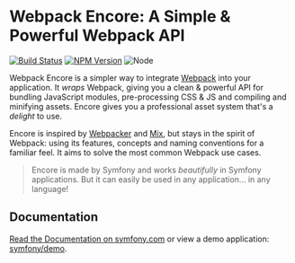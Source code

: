 # Webpack Encore: A Simple & Powerful Webpack API

[![Build Status](https://travis-ci.org/symfony/webpack-encore.svg?branch=main)](https://travis-ci.org/symfony/webpack-encore)
[![NPM Version](https://badge.fury.io/js/%40symfony%2Fwebpack-encore.svg)](https://badge.fury.io/js/%40symfony%2Fwebpack-encore)
![Node](https://img.shields.io/node/v/@symfony/webpack-encore.svg)

Webpack Encore is a simpler way to integrate [Webpack](https://webpack.js.org/) into your
application. It *wraps* Webpack, giving you a clean & powerful API
for bundling JavaScript modules, pre-processing CSS & JS and compiling
and minifying assets. Encore gives you a professional asset system
that's a *delight* to use.

Encore is inspired by [Webpacker](https://github.com/rails/webpacker) and
[Mix](https://laravel.com/docs/mix), but stays in the spirit of
Webpack: using its features, concepts and naming conventions for a familiar
feel. It aims to solve the most common Webpack use cases.

> Encore is made by Symfony and works *beautifully* in Symfony applications.
> But it can easily be used in any application... in any language!

## Documentation

[Read the Documentation on symfony.com](https://symfony.com/doc/current/frontend.html)
or view a demo application: [symfony/demo](https://github.com/symfony/demo).
